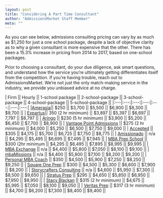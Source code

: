 ```yaml
---
layout: post
title: "Considering A Part Time Consultant"
author: "AdmissionsMarket Staff Member"
meta: ""
---
```


As you can see below, admissions consulting pricing can vary by as much as $1,250 for just a one school package, despite a lack of objective clarity as to why a given consultant is more expensive that the other. There has been a 15.3% increase in pricing from 2014 to 2017, based on one-school packages.

Prior to choosing a consultant, do your due diligence, ask smart questions, and understand how the service you’re ultimately getting differentiates itself from the competition. If you’re having trouble, reach out to AdmissionsMarket. We’re not just the only match-making service in the industry, we provide you unbiased advice at no charge.

| Firm || Hourly || 1-school package || 2-school-package || 3-school-package || 4-school-package || 5-school-package ||
|:---|:---:|:---:|:---:|:---:|:---:|:---:|
|[Amerasia](http://www.amerasiaconsulting.com/boutique-mba-admissions-consulting-college-counseling/)|| $250 || $3,700 || $5,500 || $6,900 || $8,300 || $9,700 ||
| [Expartus](http://www.expartus.com/)|| 350 (2 hr minimum) || $3,897 || $5,397 || $6,697 || 7,797 || $8,797 ||
| [Aringo](https://aringo.com/)  || $230 (5 hr minimum) || $3,900 || $5,200 || $6,450  || $7,700 || $8,900   ||
| [Vantage Point Admissions](https://vantagepointmba.com/) || $275 (2 hr minimum) || $4,000 || $5,250 || $6,500 || $7,750 || $9,000 ||
| [Accepted](https://www.accepted.com/mba) || $305 || $4,175 || $5,700 || $6,725 || $7,750 || $8,775 ||
| [Amissionado](http://admissionado.com/) || n/a || $4,295 || $5,495 || $6,695 || $7,495 || $7,945 ||
| [MBA Prep School](https://mbaprepschool.com/) || $300 (2hr minimum || $4,295 || $6,495 || $7,895 || $8,995 || $9,995 ||
| [MBA Exchange](http://www.mbaexchange.com/) || n/a || $4,400 || $5,800 || $7,050 || $8,100 || $9,100 ||
| [mbaMissions](https://www.mbamission.com/)  || n/a || $4,400 || $5,800 || $7,100 || $8,200 || $9,200 ||
| [Personal MBA Coach](https://www.personalmbacoach.com/) || $350 || $4,500 || $5,900 || $7,250 || $8,250 || $9,250 ||
| [Square One Prep](http://squareoneprep.com/) || $300  || $4,500 || $5,300 || $6,600 || $7,900 || $8,200 ||
| [Storycrafters Consulting](http://storycraftersconsulting.com/) || n/a || $4,600 || $5,950 || $7,300 || $8,500 || $9,650 ||
| [Stratus Prep](https://stratusadmissionscounseling.com/) || $295 || $4,650 || $5,850 || $6,950 || $7,950 || $8,950 ||
| [Stacy Blackan](https://www.stacyblackman.com/) || $315 (2 hr minimum) || $4,675 || $5,995 || $7,050 || $8,100 || $9,050 ||
| [Veritas Prep](https://www.veritasprep.com/business-school/) || $317 (3 hr minimum) || $4,700 || $6,200 || $7,300 || $8,400 || $9,400 ||
